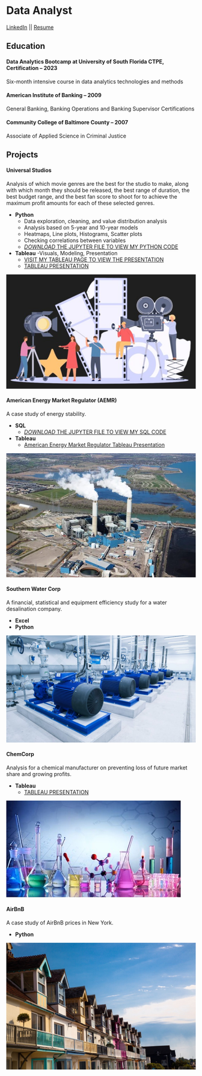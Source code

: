 # Data Analyst
[LinkedIn](https://www.linkedin.com/in/brandon-chisnell-9890a79b/)
||
[Resume](/assets/resume/resume_brandon_chisnell.pdf)

## Education
#### Data Analytics Bootcamp at University of South Florida CTPE, Certification – 2023
Six-month intensive course in data analytics technologies and methods

#### American Institute of Banking – 2009
General Banking, Banking Operations and Banking Supervisor Certifications

#### Community College of Baltimore County – 2007
Associate of Applied Science in Criminal Justice

## Projects
#### Universal Studios
Analysis of which movie genres are the best for the studio to make, along with which month they should be released, the best range of duration, the best budget range, and the best fan score to shoot for to achieve the maximum profit amounts for each of these selected genres.
- **Python**
  - Data exploration, cleaning, and value distribution analysis
  - Analysis based on 5-year and 10-year models
  - Heatmaps, Line plots, Histograms, Scatter plots
  - Checking correlations between variables
  - [*DOWNLOAD* THE JUPYTER FILE TO VIEW MY PYTHON CODE](/assets/files/capstone_universal_studios_portfolio.ipynb)
- **Tableau**
  -Visuals, Modeling, Presentation
  - [VISIT MY TABLEAU PAGE TO VIEW THE PRESENTATION](https://public.tableau.com/app/profile/brandon.chisnell)
  - [TABLEAU PRESENTATION](https://public.tableau.com/app/profile/brandon.chisnell/viz/Capstone-UniversalStudios/ExecutivePresentation)

![Movies](/assets/images/movies1.jpeg)

#### American Energy Market Regulator (AEMR)

A case study of energy stability.
- **SQL**
  - [*DOWNLOAD* THE JUPYTER FILE TO VIEW MY SQL CODE](assets/files/)
- **Tableau**
  - [American Energy Market Regulator Tableau Presentation](https://public.tableau.com/app/profile/brandon.chisnell/viz/AmericanEnergyMarketRegulator_16941167662490/Presentation)

![Energy Plant](/assets/images/energy2.jpeg)

#### Southern Water Corp
A financial, statistical and equipment efficiency study for a water desalination company. 
- **Excel**
- **Python**

![Water Pumping Station](/assets/images/water1.jpeg)

#### ChemCorp
Analysis for a chemical manufacturer on preventing loss of future market share and growing profits. 
- **Tableau**
  - [TABLEAU PRESENTATION](https://public.tableau.com/app/profile/brandon.chisnell/viz/ChemCorpAnalysisExecutivePresentationBrandonChisnellV2_0/ExecutivePresentation)

![Chemicals](/assets/images/chem1.jpeg)

#### AirBnB
A case study of AirBnB prices in New York.
- **Python**

![AirBnB](/assets/images/airbnb1.jpeg)
